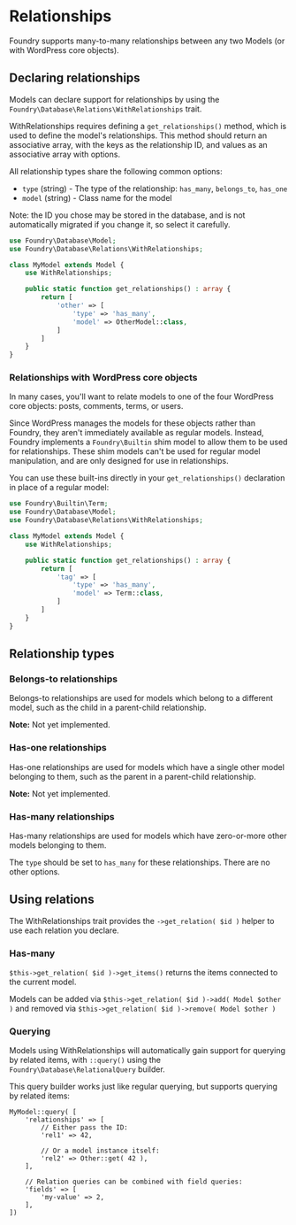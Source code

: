 # Relationships

Foundry supports many-to-many relationships between any two Models (or with WordPress core objects).


## Declaring relationships

Models can declare support for relationships by using the `Foundry\Database\Relations\WithRelationships` trait.

WithRelationships requires defining a `get_relationships()` method, which is used to define the model's relationships. This method should return an associative array, with the keys as the relationship ID, and values as an associative array with options.

All relationship types share the following common options:

* `type` (string) - The type of the relationship: `has_many`, `belongs_to`, `has_one`
* `model` (string) - Class name for the model

Note: the ID you chose may be stored in the database, and is not automatically migrated if you change it, so select it carefully.

```php
use Foundry\Database\Model;
use Foundry\Database\Relations\WithRelationships;

class MyModel extends Model {
	use WithRelationships;

	public static function get_relationships() : array {
		return [
			'other' => [
				'type' => 'has_many',
				'model' => OtherModel::class,
			]
		]
	}
}
```

### Relationships with WordPress core objects

In many cases, you'll want to relate models to one of the four WordPress core objects: posts, comments, terms, or users.

Since WordPress manages the models for these objects rather than Foundry, they aren't immediately available as regular models. Instead, Foundry implements a `Foundry\Builtin` shim model to allow them to be used for relationships. These shim models can't be used for regular model manipulation, and are only designed for use in relationships.

You can use these built-ins directly in your `get_relationships()` declaration in place of a regular model:

```php
use Foundry\Builtin\Term;
use Foundry\Database\Model;
use Foundry\Database\Relations\WithRelationships;

class MyModel extends Model {
	use WithRelationships;

	public static function get_relationships() : array {
		return [
			'tag' => [
				'type' => 'has_many',
				'model' => Term::class,
			]
		]
	}
}
```


## Relationship types

### Belongs-to relationships

Belongs-to relationships are used for models which belong to a different model, such as the child in a parent-child relationship.

**Note:** Not yet implemented.

### Has-one relationships

Has-one relationships are used for models which have a single other model belonging to them, such as the parent in a parent-child relationship.

**Note:** Not yet implemented.

### Has-many relationships

Has-many relationships are used for models which have zero-or-more other models belonging to them.

The `type` should be set to `has_many` for these relationships. There are no other options.


## Using relations

The WithRelationships trait provides the `->get_relation( $id )` helper to use each relation you declare.


### Has-many

`$this->get_relation( $id )->get_items()` returns the items connected to the current model.

Models can be added via `$this->get_relation( $id )->add( Model $other )` and removed via `$this->get_relation( $id )->remove( Model $other )`


### Querying

Models using WithRelationships will automatically gain support for querying by related items, with `::query()` using the `Foundry\Database\RelationalQuery` builder.

This query builder works just like regular querying, but supports querying by related items:

```
MyModel::query( [
	'relationships' => [
		// Either pass the ID:
		'rel1' => 42,

		// Or a model instance itself:
		'rel2' => Other::get( 42 ),
	],

	// Relation queries can be combined with field queries:
	'fields' => [
		'my-value' => 2,
	],
])
```
